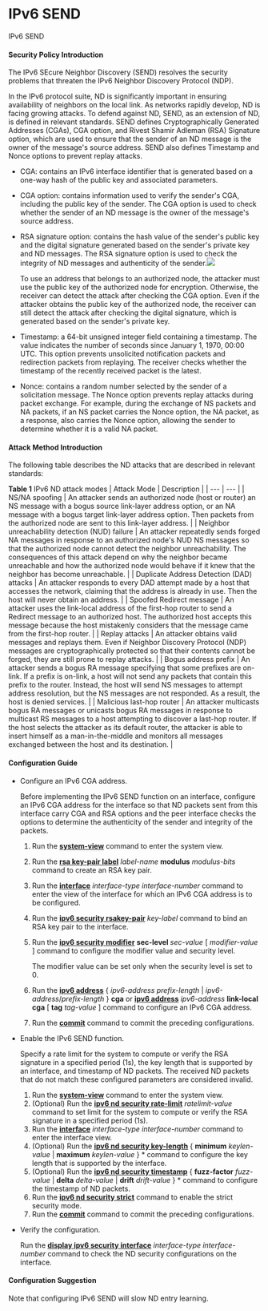 IPv6 SEND
=========

IPv6 SEND

#### Security Policy Introduction

The IPv6 SEcure Neighbor Discovery (SEND) resolves the security problems that threaten the IPv6 Neighbor Discovery Protocol (NDP).

In the IPv6 protocol suite, ND is significantly important in ensuring availability of neighbors on the local link. As networks rapidly develop, ND is facing growing attacks. To defend against ND, SEND, as an extension of ND, is defined in relevant standards. SEND defines Cryptographically Generated Addresses (CGAs), CGA option, and Rivest Shamir Adleman (RSA) Signature option, which are used to ensure that the sender of an ND message is the owner of the message's source address. SEND also defines Timestamp and Nonce options to prevent replay attacks.

* CGA: contains an IPv6 interface identifier that is generated based on a one-way hash of the public key and associated parameters.
* CGA option: contains information used to verify the sender's CGA, including the public key of the sender. The CGA option is used to check whether the sender of an ND message is the owner of the message's source address.
* RSA signature option: contains the hash value of the sender's public key and the digital signature generated based on the sender's private key and ND messages. The RSA signature option is used to check the integrity of ND messages and authenticity of the sender.![](../../../../public_sys-resources/note_3.0-en-us.png) 
  
  To use an address that belongs to an authorized node, the attacker must use the public key of the authorized node for encryption. Otherwise, the receiver can detect the attack after checking the CGA option. Even if the attacker obtains the public key of the authorized node, the receiver can still detect the attack after checking the digital signature, which is generated based on the sender's private key.
* Timestamp: a 64-bit unsigned integer field containing a timestamp. The value indicates the number of seconds since January 1, 1970, 00:00 UTC. This option prevents unsolicited notification packets and redirection packets from replaying. The receiver checks whether the timestamp of the recently received packet is the latest.
* Nonce: contains a random number selected by the sender of a solicitation message. The Nonce option prevents replay attacks during packet exchange. For example, during the exchange of NS packets and NA packets, if an NS packet carries the Nonce option, the NA packet, as a response, also carries the Nonce option, allowing the sender to determine whether it is a valid NA packet.

#### Attack Method Introduction

The following table describes the ND attacks that are described in relevant standards:

**Table 1** IPv6 ND attack modes
| Attack Mode | Description |
| --- | --- |
| NS/NA spoofing | An attacker sends an authorized node (host or router) an NS message with a bogus source link-layer address option, or an NA message with a bogus target link-layer address option. Then packets from the authorized node are sent to this link-layer address. |
| Neighbor unreachability detection (NUD) failure | An attacker repeatedly sends forged NA messages in response to an authorized node's NUD NS messages so that the authorized node cannot detect the neighbor unreachability. The consequences of this attack depend on why the neighbor became unreachable and how the authorized node would behave if it knew that the neighbor has become unreachable. |
| Duplicate Address Detection (DAD) attacks | An attacker responds to every DAD attempt made by a host that accesses the network, claiming that the address is already in use. Then the host will never obtain an address. |
| Spoofed Redirect message | An attacker uses the link-local address of the first-hop router to send a Redirect message to an authorized host. The authorized host accepts this message because the host mistakenly considers that the message came from the first-hop router. |
| Replay attacks | An attacker obtains valid messages and replays them. Even if Neighbor Discovery Protocol (NDP) messages are cryptographically protected so that their contents cannot be forged, they are still prone to replay attacks. |
| Bogus address prefix | An attacker sends a bogus RA message specifying that some prefixes are on-link. If a prefix is on-link, a host will not send any packets that contain this prefix to the router. Instead, the host will send NS messages to attempt address resolution, but the NS messages are not responded. As a result, the host is denied services. |
| Malicious last-hop router | An attacker multicasts bogus RA messages or unicasts bogus RA messages in response to multicast RS messages to a host attempting to discover a last-hop router. If the host selects the attacker as its default router, the attacker is able to insert himself as a man-in-the-middle and monitors all messages exchanged between the host and its destination. |



#### Configuration Guide

* Configure an IPv6 CGA address.
  
  Before implementing the IPv6 SEND function on an interface, configure an IPv6 CGA address for the interface so that ND packets sent from this interface carry CGA and RSA options and the peer interface checks the options to determine the authenticity of the sender and integrity of the packets.
  
  1. Run the [**system-view**](cmdqueryname=system-view) command to enter the system view.
  2. Run the [**rsa key-pair label**](cmdqueryname=rsa+key-pair+label) *label-name* **modulus** *modulus-bits* command to create an RSA key pair.
  3. Run the [**interface**](cmdqueryname=interface) *interface-type interface-number* command to enter the view of the interface for which an IPv6 CGA address is to be configured.
  4. Run the [**ipv6 security rsakey-pair**](cmdqueryname=ipv6+security+rsakey-pair) *key-label* command to bind an RSA key pair to the interface.
  5. Run the [**ipv6 security modifier**](cmdqueryname=ipv6+security+modifier) **sec-level** *sec-value* [ *modifier-value* ] command to configure the modifier value and security level.
     
     The modifier value can be set only when the security level is set to 0.
  6. Run the [**ipv6 address**](cmdqueryname=ipv6+address) { *ipv6-address* *prefix-length* | *ipv6-address*/*prefix-length* } **cga** or [**ipv6 address**](cmdqueryname=ipv6+address) *ipv6-address* **link-local** **cga** [ **tag** *tag-value* ] command to configure an IPv6 CGA address.
  7. Run the [**commit**](cmdqueryname=commit) command to commit the preceding configurations.
* Enable the IPv6 SEND function.
  
  Specify a rate limit for the system to compute or verify the RSA signature in a specified period (1s), the key length that is supported by an interface, and timestamp of ND packets. The received ND packets that do not match these configured parameters are considered invalid.
  
  1. Run the [**system-view**](cmdqueryname=system-view) command to enter the system view.
  2. (Optional) Run the [**ipv6 nd security rate-limit**](cmdqueryname=ipv6+nd+security+rate-limit) *ratelimit-value* command to set limit for the system to compute or verify the RSA signature in a specified period (1s).
  3. Run the [**interface**](cmdqueryname=interface) *interface-type interface-number* command to enter the interface view.
  4. (Optional) Run the [**ipv6 nd security key-length**](cmdqueryname=ipv6+nd+security+key-length) { **minimum** *keylen-value* | **maximum** *keylen-value* } \* command to configure the key length that is supported by the interface.
  5. (Optional) Run the [**ipv6 nd security timestamp**](cmdqueryname=ipv6+nd+security+timestamp) { **fuzz-factor** *fuzz-value* | **delta** *delta-value* | **drift** *drift-value* } \* command to configure the timestamp of ND packets.
  6. Run the [**ipv6 nd security strict**](cmdqueryname=ipv6+nd+security+strict) command to enable the strict security mode.
  7. Run the [**commit**](cmdqueryname=commit) command to commit the preceding configurations.
* Verify the configuration.
  
  Run the [**display ipv6 security interface**](cmdqueryname=display+ipv6+security+interface) *interface-type* *interface-number* command to check the ND security configurations on the interface.

#### Configuration Suggestion

Note that configuring IPv6 SEND will slow ND entry learning.